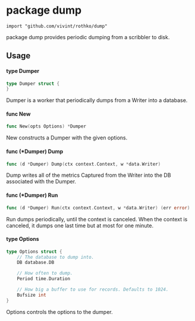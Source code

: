 # package dump

`import "github.com/vivint/rothko/dump"`

package dump provides periodic dumping from a scribbler to disk.

## Usage

#### type Dumper

```go
type Dumper struct {
}
```

Dumper is a worker that periodically dumps from a Writer into a database.

#### func  New

```go
func New(opts Options) *Dumper
```
New constructs a Dumper with the given options.

#### func (*Dumper) Dump

```go
func (d *Dumper) Dump(ctx context.Context, w *data.Writer)
```
Dump writes all of the metrics Captured from the Writer into the DB associated
with the Dumper.

#### func (*Dumper) Run

```go
func (d *Dumper) Run(ctx context.Context, w *data.Writer) (err error)
```
Run dumps periodically, until the context is canceled. When the context is
canceled, it dumps one last time but at most for one minute.

#### type Options

```go
type Options struct {
	// The database to dump into.
	DB database.DB

	// How often to dump.
	Period time.Duration

	// How big a buffer to use for records. Defaults to 1024.
	Bufsize int
}
```

Options controls the options to the dumper.
